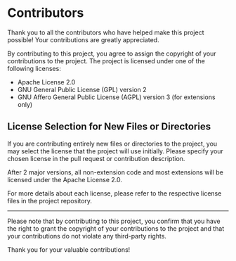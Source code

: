 # Contributors

Thank you to all the contributors who have helped make this project possible! Your contributions are greatly appreciated.

By contributing to this project, you agree to assign the copyright of your contributions to the project. The project is licensed under one of the following licenses:

- Apache License 2.0
- GNU General Public License (GPL) version 2
- GNU Affero General Public License (AGPL) version 3 (for extensions only)

## License Selection for New Files or Directories

If you are contributing entirely new files or directories to the project, you may select the license that the project will use initially. Please specify your chosen license in the pull request or contribution description.

After 2 major versions, all non-extension code and most extensions will be licensed under the Apache License 2.0.

For more details about each license, please refer to the respective license files in the project repository.

---

Please note that by contributing to this project, you confirm that you have the right to grant the copyright of your contributions to the project and that your contributions do not violate any third-party rights.

Thank you for your valuable contributions!

